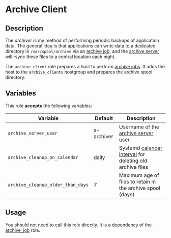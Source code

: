 Archive Client
==============

Description
-----------

The _archiver_ is my method of performing periodic backups of application data.
The general idea is that applications can write data to a dedicated directory in
`/var/spool/archive` via an [archive job](../archive_job), and the [archive server](../archive_server)
will rsync these files to a central location each night.

The `archive_client` role prepares a host to perform [archive jobs](../archive_job).
It adds the host to the `archive_clients` hostgroup and prepares the archive spool
directory.


Variables
---------

This role **accepts** the following variables:

Variable                          | Default    | Description
----------------------------------|------------|------------
`archive_server_user`             | s-archiver | Username of the [archive server](../archive_server) user
`archive_cleanup_on_calendar`     | daily      | Systemd [calendar interval](https://www.freedesktop.org/software/systemd/man/systemd.time.html#Calendar%20Events) for deleting old archive files
`archive_cleanup_older_than_days` | 7          | Maximum age of files to retain in the archive spool (days)


Usage
-----

You should not need to call this role directly. It is a dependency of the
[archive\_job](../archive_job) role.
